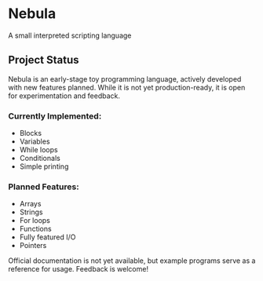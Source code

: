 # Nebula
A small interpreted scripting language
## Project Status
Nebula is an early-stage toy programming language, actively developed with new features planned. While it is not yet production-ready, it is open for experimentation and feedback.
### Currently Implemented:
  - Blocks
  - Variables
  - While loops
  - Conditionals
  - Simple printing

### Planned Features:
- Arrays
- Strings
- For loops
- Functions
- Fully featured I/O
- Pointers

Official documentation is not yet available, but example programs serve as a reference for usage. Feedback is welcome!

